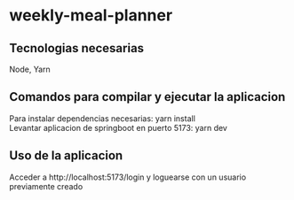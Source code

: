 # weekly-meal-planner
## Tecnologias necesarias
Node, Yarn
## Comandos para compilar y ejecutar la aplicacion
Para instalar dependencias necesarias: yarn install\
Levantar aplicacion de springboot en puerto 5173: yarn dev
## Uso de la aplicacion
Acceder a http://localhost:5173/login y loguearse con un usuario previamente creado

